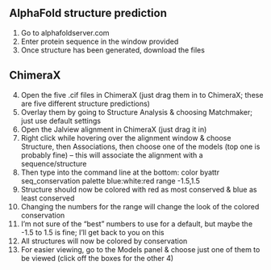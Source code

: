 ## AlphaFold structure prediction

1. Go to alphafoldserver.com
2. Enter protein sequence in the window provided
3. Once structure has been generated, download the files

## ChimeraX

4. Open the five .cif files in ChimeraX (just drag them in to ChimeraX; these are five different structure predictions)
5. Overlay them by going to Structure Analysis & choosing Matchmaker; just use default settings
6. Open the Jalview alignment in ChimeraX (just drag it in)
7. Right click while hovering over the alignment window & choose Structure, then Associations, then choose one of the models (top one is probably fine) – this will associate the alignment with a sequence/structure
8. Then type into the command line at the bottom: color byattr seq_conservation palette blue:white:red range -1.5,1.5
9. Structure should now be colored with red as most conserved & blue as least conserved
10. Changing the numbers for the range will change the look of the colored conservation
11. I’m not sure of the “best” numbers to use for a default, but maybe the -1.5 to 1.5 is fine; I’ll get back to you on this
12. All structures will now be colored by conservation
13. For easier viewing, go to the Models panel & choose just one of them to be viewed (click off the boxes for the other 4)
